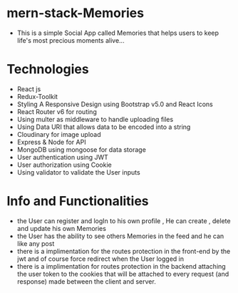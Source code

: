 # mern-stack-Memories

-   This is a simple Social App called Memories that helps users to keep life's most precious moments alive...
 
# Technologies

-   React js 
-   Redux-Toolkit 
-   Styling A Responsive Design using Bootstrap v5.0 and React Icons
-   React Router v6 for routing
-   Using multer as middleware to handle uploading files
-   Using Data URI that allows data to be encoded into a string
-   Cloudinary for image upload
-   Express & Node for API 
-   MongoDB using mongoose for data storage
-   User authentication using JWT  
-   User authorization using Cookie  
-   Using validator to validate the User inputs 

# Info and Functionalities 

-   the User can register and logIn to his own profile , He can create , delete and update his own Memories 
-   the User has  the ability to see others Memories in the feed and he can like any post 
-   there is a implimentation for the routes protection in the front-end by the jwt  and of course force redirect when the User logged in 
-   there is a implimentation for routes protection in the backend attaching the user token to the cookies that will be attached to
     every request (and response) made between the client and  server.
   
